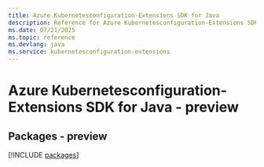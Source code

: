 ```yaml
---
title: Azure Kubernetesconfiguration-Extensions SDK for Java
description: Reference for Azure Kubernetesconfiguration-Extensions SDK for Java
ms.date: 07/21/2025
ms.topic: reference
ms.devlang: java
ms.service: kubernetesconfiguration-extensions
---
```

# Azure Kubernetesconfiguration-Extensions SDK for Java - preview
## Packages - preview
[!INCLUDE [packages](kubernetesconfiguration-extensions-index.md)]